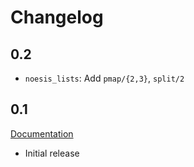 # Changelog

## 0.2

* `noesis_lists`: Add `pmap/{2,3}`, `split/2`

## 0.1

[Documentation](http://noesis.nifoc.pw/0.1/)

* Initial release
